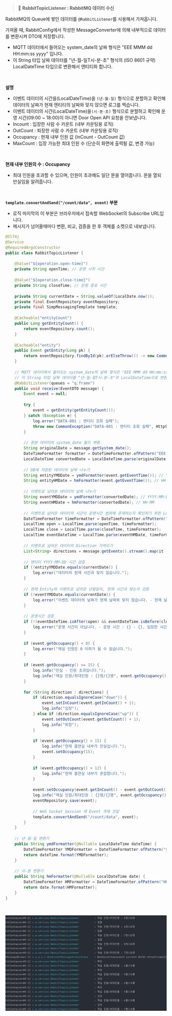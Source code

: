 > 📘 **RabbitTopicListener : RabbitMQ 데이터 수신**

RabbitMQ의 Queue에 쌓인 데이터를 `@RabbitListener`를 사용해서 가져옵니다.

가져올 때, RabbitConfig에서 작성한 MessageConverter에 의해 내부적으로 데이터를 변환시켜 DTO에 저장합니다.
- MQTT 데이터에서 들어오는 system_date의 날짜 형식은 "EEE MMM dd HH:mm:ss yyyy" 입니다.
- 이 String 타입 날짜 데이터를 "년-월-일T시-분-초" 형식의 (ISO 8601 규약) LocalDateTime 타입으로 변환해서 엔티티화 합니다.

<br>

**설명**

- 이벤트 데이터의 시간을(LocalDateTime)을 `(년-월-일)` 형식으로 분할하고 확인해 데이터의 날짜가 현재 엔티티의 날짜와 맞지 않으면 로그를 찍습니다.
- 이벤트 데이터의 시간(LocalDateTime)을`(시-분-초)` 형식으로 분할하고 확인해 운영 시간(09:00 ~ 18:00)이 아니면 Door Open API 요청을 안보냅니다.
- Incount : 입장한 사람 수 카운트 (내부 카운팅용 로직)
- OutCount : 퇴장한 사람 수 카운트 (내부 카운팅용 로직)
- Occupancy : 현재 내부 인원 값 (InCount - OutCount 값)
- MaxCount : 입장 가능한 최대 인원 수 (단순히 화면에 출력될 값, 변경 가능)

<br>

**현재 내부 인원의 수 : Occupancy**
- 최대 인원을 초과할 수 있으며, 인원이 초과해도 일단 문을 열어줍니다. 문을 열되 만실임을 알려줍니다.

<br>

**`template.convertAndSend("/count/data", event)` 부분**
- 로직 마지막의 이 부분은 브라우저에서 접속할 WebSocket의 Subscribe URL입니다.
- 메시지가 넘어올때마다 변환, 비교, 검증을 한 후 객체를 소켓으로 내보냅니다.


```java  
@Slf4j  
@Service  
@RequiredArgsConstructor  
public class RabbitTopicListener {  
  
    @Value("${operation.open-time}")  
    private String openTime; // 운영 시작 시간  
  
    @Value("${operation.close-time}")  
    private String closeTime; // 운영 종료 시간  
  
    private String currentDate = String.valueOf(LocalDate.now());  
    private final EventRepository eventRepository;  
    private final SimpMessagingTemplate template;  
  
    @Cacheable("entityCount")  
    public Long getEntityCount() {  
        return eventRepository.count();  
    }  
  
    @Cacheable("entity")  
    public Event getEntity(Long pk) {  
        return eventRepository.findById(pk).orElseThrow(() -> new CommonException("Data-001", HttpStatus.NOT_FOUND));
    }  
  
    // MQTT 데이터에서 들어오는 system_date의 날짜 형식은 "EEE MMM dd HH:mm:ss yyyy" 입니다.  
    // 이 String 타입 날짜 데이터를 "년-월-일T시-분-초"의 LocalDateTime으로 변환해서 엔티티화 합니다.  
    @RabbitListener(queues = "q.frame")  
    public void receive(EventDTO message) {  
        Event event = null;  
  
        try {  
            event = getEntity(getEntityCount());  
        } catch (Exception e) {  
            log.error("DATA-001 : 엔티티 조회 실패");  
            throw new CommonException("DATA-001 : 엔티티 조회 실패", HttpStatus.NOT_FOUND);  
        }  
  
        // 원본 데이터의 system_date 필드 변환  
        String originalDate = message.getSystem_date();  
        DateTimeFormatter formatter = DateTimeFormatter.ofPattern("EEE MMM dd HH:mm:s yyyy", Locale.ENGLISH);  
        LocalDateTime convertedDate = LocalDateTime.parse(originalDate, formatter);  
  
        // DB에 저장된 데이터의 날짜 나누기  
        String entityYMDDate = ymdFormatter(event.getEventTime()); // YYYY-MM-DD  
        String entityHMDate = hmFormatter(event.getEventTime()); // HH-MM  
  
        // 이벤트로 넘어온 데이터의 날짜 나누기  
        String eventYMDDate = ymdFormatter(convertedDate); // YYYY-MM-DD  
        String eventHMDate = hmFormatter(convertedDate); // HH-MM  
  
        // 이벤트로 넘어온 데이터의 시간이 운영시간 범위에 존재하는지 확인하기 위한 LocalTime 타입 변환  
        DateTimeFormatter timeFormatter = DateTimeFormatter.ofPattern("HH:mm");  
        LocalTime open = LocalTime.parse(openTime, timeFormatter);  
        LocalTime close = LocalTime.parse(closeTime, timeFormatter);  
        LocalTime eventDateTime = LocalTime.parse(eventHMDate, timeFormatter);  
  
        // 이벤트로 넘어온 데이터의 Direction 가져오기  
        List<String> directions = message.getEvents().stream().map(it -> it.getExtra().getCrossing_direction()).toList();  
  
        // 엔티티 YYYY-MM-DD 시간 검증  
        if (!entityYMDDate.equals(currentDate)) {  
            log.error("데이터의 현재 시간과 맞지 않습니다.");  
        }  
  
        // 현재 Entity와 이벤트로 넘어온 년월일이, 현재 시간과 맞는지 검증  
        if (!eventYMDDate.equals(currentDate)) {  
            log.error("이벤트 데이터의 날짜가 현재 날짜와 맞지 않습니다. - 현재 날짜 : {}, 데이터의 날짜 : {}", currentDate, entityHMDate);  
        }  
  
        // 운영시간 검증  
        if (!(eventDateTime.isAfter(open) && eventDateTime.isBefore(close))) {  
            log.error("운영 시간이 아닙니다. - 운영 시간 : {} - {}, 입장한 시간 : {}", openTime, closeTime, entityHMDate);  
        }  
  
        if (event.getOccupancy() < 0) {  
            log.error("재실 인원은 0 이하가 될 수 없습니다.");  
        }  
  
        if (event.getOccupancy() >= 15) {  
            log.info("만실 - 인원 초과입니다.");  
            log.info("재실 인원/최대인원 : {}명/{}명", event.getOccupancy(), event.getMaxCount());  
        }  
  
        for (String direction : directions) {  
            if (direction.equalsIgnoreCase("down")) {  
                event.setInCount(event.getInCount() + 1);  
                log.info("입장");  
            } else if (direction.equalsIgnoreCase("up")) {  
                event.setOutCount(event.getOutCount() + 1);  
                log.info("퇴장");  
            }  
  
            if (event.getOccupancy() > 15) {  
                log.info("현재 흡연실 내부가 만실입니다.");  
                event.setOccupancy(15);  
            }  
  
            if (event.getOccupancy() > 12) {  
                log.info("현재 흡연실 내부가 혼잡합니다.");  
            }  
  
            event.setOccupancy(event.getInCount() - event.getOutCount());  
            log.info("재실 인원/최대인원 : {}명/{}명", event.getOccupancy(), event.getMaxCount());  
            eventRepository.save(event);  
  
            // Web Socket Session 에 Event 객체 전달  
            template.convertAndSend("/count/data", event);  
        }  
    }  
  
    // 년-월-일 변환기  
    public String ymdFormatter(@Nullable LocalDateTime dateTime) {  
        DateTimeFormatter YMDFormatter = DateTimeFormatter.ofPattern("yyyy-MM-dd");  
        return dateTime.format(YMDFormatter);  
    }  
  
    // 시-분 변환기  
    public String hmFormatter(@Nullable LocalDateTime date) {  
        DateTimeFormatter HMFormatter = DateTimeFormatter.ofPattern("HH:mm");  
        return date.format(HMFormatter);  
    }  
}
```  

<br>

![img](https://raw.githubusercontent.com/spacedustz/Obsidian-Image-Server/main/img2/h-count.png)